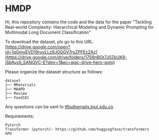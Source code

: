 # HMDP

Hi, this repository contains the code and the data for the paper "Tackling Real-world Complexity: Hierarchical Modeling and Dynamic Prompting for Multimodal Long Document Classification"

To download the dataset, pls go to this URL: [https://drive.google.com/open?id=1qGmyEVD19ruvLLz9J0QGV7rsZPFEz2Az](https://drive.google.com/drive/folders/1759nBGt7J0ZkUK8-jSbAys9_SANQVC-E?dmr=1&ec=wgc-drive-hero-goto)

Please organize the dataset structure as follows:
```
dataset
├── MMaterials
├── MAAPD
├── Review
├── Food101
```

Any questions can be sent to tfliu@emails.bjut.edu.cn

Requirements:

    Pytorch
    Transformer (pytorch): https://github.com/huggingface/transformers
    GPU
             

